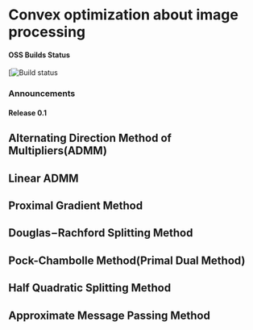 # Convex optimization about image processing  
#### OSS Builds Status
[![Build status]()
### Announcements
#### Release 0.1

## Alternating Direction Method of Multipliers(ADMM)
## Linear ADMM
## Proximal Gradient Method
## Douglas−Rachford Splitting Method
## Pock-Chambolle Method(Primal Dual Method)
## Half Quadratic Splitting Method 
## Approximate Message Passing Method
